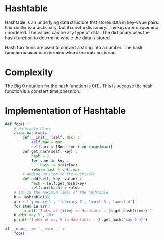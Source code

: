 # Hashtable

Hashtable is an underlying data structure that stores data in key-value pairs. It is similar to a dictionary, but it is not a dictionary. The keys are unique and unordered. The values can be any type of data. The dictionary uses the hash function to determine where the data is stored.

Hash functions are used to convert a string into a number. The hash function is used to determine where the data is stored.

# Complexity

The Big O notation for the hash function is O(1). This is because the hash function is a constant time operation.

# Implementation of Hashtable

```python
def foo() :
    # Hashtable Class
    class Hashtable :
        def __init__ (self, max) :
            self.max = max
            self.arr = [None for i in range(max)]
        def get_hash(self, key) :
            hash = 0
            for char in key :
                hash += ord(char)
            return hash % self.max
        # Adding an item to the Hashtable
        def add(self, key, value) :
            hash = self.get_hash(key)
            self.arr[hash] = value
    # 100 is the maximum limit of the hashtable
    h = Hashtable(30)
    arr = ['january 1', 'february 2', 'march 3', 'april 4']
    for item in arr :
        print(f"Index of {item} in Hashtable : {h.get_hash(item)}")
    h.add('may 5', 20)
    print(f"Index of may 5 in Hashtable : {h.get_hash('may 5')}")

if __name__ == '__main__' :
    foo()
```
